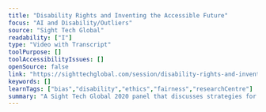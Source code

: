 ```yaml
---
title: "Disability Rights and Inventing the Accessible Future"
focus: "AI and Disability/Outliers"
source: "Sight Tech Global"
readability: ["I"]
type: "Video with Transcript"
toolPurpose: []
toolAccessibilityIssues: []
openSource: false
link: "https://sighttechglobal.com/session/disability-rights-and-inventing-the-accessible-future/"
keywords: []
learnTags: ["bias","disability","ethics","fairness","researchCentre"]
summary: "A Sight Tech Global 2020 panel that discusses strategies for creating a future fully accessible to people with disabilities. "
---
```


